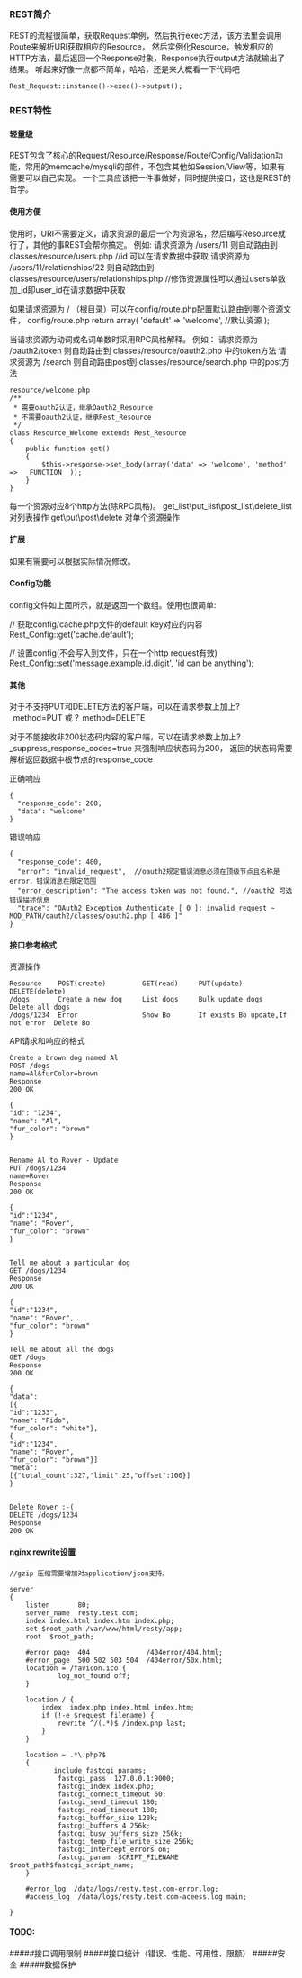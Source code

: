 ### REST简介

REST的流程很简单，获取Request单例，然后执行exec方法，该方法里会调用Route来解析URI获取相应的Resource，
然后实例化Resource，触发相应的HTTP方法，最后返回一个Response对象，Response执行output方法就输出了结果。
听起来好像一点都不简单，哈哈，还是来大概看一下代码吧

	Rest_Request::instance()->exec()->output();

### REST特性

#### 轻量级

REST包含了核心的Request/Resource/Response/Route/Config/Validation功能，常用的memcache/mysqli的部件，不包含其他如Session/View等，如果有需要可以自己实现。
一个工具应该把一件事做好，同时提供接口，这也是REST的哲学。

#### 使用方便

使用时，URI不需要定义，请求资源的最后一个为资源名，然后编写Resource就行了，其他的事REST会帮你搞定。
例如:
请求资源为 /users/11 则自动路由到 classes/resource/users.php //id 可以在请求数据中获取
请求资源为 /users/11/relationships/22 则自动路由到 classes/resource/users/relationships.php //修饰资源属性可以通过users单数加_id即user_id在请求数据中获取

如果请求资源为 / （根目录）可以在config/route.php配置默认路由到哪个资源文件，
config/route.php
return array(
	'default' => 'welcome', //默认资源
);

当请求资源为动词或名词单数时采用RPC风格解释。
例如：
请求资源为 /oauth2/token 则自动路由到 classes/resource/oauth2.php 中的token方法
请求资源为 /search 则自动路由post到 classes/resource/search.php 中的post方法

    resource/welcome.php
    /**
     * 需要oauth2认证，继承Oauth2_Resource
     * 不需要oauth2认证，继承Rest_Resource
     */
    class Resource_Welcome extends Rest_Resource
    {
        public function get()
        {
            $this->response->set_body(array('data' => 'welcome', 'method' => __FUNCTION__));
        }
    }

每一个资源对应8个http方法(除RPC风格)。
get_list\put_list\post_list\delete_list 对列表操作
get\put\post\delete 对单个资源操作

#### 扩展

如果有需要可以根据实际情况修改。

#### Config功能

config文件如上面所示，就是返回一个数组。使用也很简单:

// 获取config/cache.php文件的default key对应的内容
    Rest_Config::get('cache.default');

// 设置config(不会写入到文件，只在一个http request有效)
    Rest_Config::set('message.example.id.digit', 'id can be anything');

#### 其他
对于不支持PUT和DELETE方法的客户端，可以在请求参数上加上?_method=PUT 或 ?_method=DELETE

对于不能接收非200状态码内容的客户端，可以在请求参数上加上?_suppress_response_codes=true 来强制响应状态码为200，
返回的状态码需要解析返回数据中根节点的response_code

正确响应

    {
      "response_code": 200,
      "data": "welcome"
    }
错误响应

    {
      "response_code": 400,
      "error": "invalid_request",  //oauth2规定错误消息必须在顶级节点且名称是error，错误消息在限定范围
      "error_description": "The access token was not found.", //oauth2 可选错误描述信息
      "trace": "OAuth2_Exception_Authenticate [ 0 ]: invalid_request ~ MOD_PATH/oauth2/classes/oauth2.php [ 486 ]"
    }

#### 接口参考格式

资源操作

    Resource    POST(create)         GET(read)     PUT(update)                       DELETE(delete)
    /dogs       Create a new dog     List dogs     Bulk update dogs                  Delete all dogs
    /dogs/1234  Error                Show Bo       If exists Bo update,If not error  Delete Bo


API请求和响应的格式

	Create a brown dog named Al
	POST /dogs
	name=Al&furColor=brown
	Response
	200 OK

	{
	"id": "1234",
	"name": "Al",
	"fur_color": "brown"
	}


	Rename Al to Rover - Update
	PUT /dogs/1234
	name=Rover
	Response
	200 OK

	{
	"id":"1234",
	"name": "Rover",
	"fur_color": "brown"
	}


	Tell me about a particular dog
	GET /dogs/1234
	Response
	200 OK

	{
	"id":"1234",
	"name": "Rover",
	"fur_color": "brown"
	}

	Tell me about all the dogs
	GET /dogs
	Response
	200 OK

	{
	"data":
	[{
	"id":"1233",
	"name": "Fido",
	"fur_color": "white"},
	{
	"id":"1234",
	"name": "Rover",
	"fur_color": "brown"}]
	"meta":
	[{"total_count":327,"limit":25,"offset":100}]
    }


	Delete Rover :-(
	DELETE /dogs/1234
	Response
	200 OK

#### nginx rewrite设置
    //gzip 压缩需要增加对application/json支持。

    server
    {
        listen       80;
        server_name  resty.test.com;
        index index.html index.htm index.php;
        set $root_path /var/www/html/resty/app;
        root  $root_path;

        #error_page  404              /404error/404.html;
        #error_page  500 502 503 504  /404error/50x.html;
        location = /favicon.ico {
                log_not_found off;
        }

        location / {
            index  index.php index.html index.htm;
            if (!-e $request_filename) {
                rewrite ^/(.*)$ /index.php last;
            }
        }

        location ~ .*\.php?$
        {
               include fastcgi_params;
                fastcgi_pass  127.0.0.1:9000;
                fastcgi_index index.php;
                fastcgi_connect_timeout 60;
                fastcgi_send_timeout 180;
                fastcgi_read_timeout 180;
                fastcgi_buffer_size 128k;
                fastcgi_buffers 4 256k;
                fastcgi_busy_buffers_size 256k;
                fastcgi_temp_file_write_size 256k;
                fastcgi_intercept_errors on;
                fastcgi_param  SCRIPT_FILENAME  $root_path$fastcgi_script_name;
        }

        #error_log  /data/logs/resty.test.com-error.log;
        #access_log  /data/logs/resty.test.com-aceess.log main;

    }

#### TODO:

#####接口调用限制
#####接口统计（错误、性能、可用性、限额）
#####安全
#####数据保护
